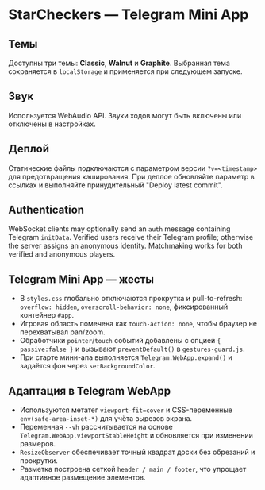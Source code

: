 # StarCheckers — Telegram Mini App

## Темы
Доступны три темы: **Classic**, **Walnut** и **Graphite**. Выбранная тема сохраняется в `localStorage` и применяется при следующем запуске.

## Звук
Используется WebAudio API. Звуки ходов могут быть включены или отключены в настройках.

## Деплой
Статические файлы подключаются с параметром версии `?v=<timestamp>` для предотвращения кэширования. При деплое обновляйте параметр в ссылках и выполняйте принудительный "Deploy latest commit".

## Authentication

WebSocket clients may optionally send an `auth` message containing Telegram `initData`.
Verified users receive their Telegram profile; otherwise the server assigns an
anonymous identity. Matchmaking works for both verified and anonymous players.

## Telegram Mini App — жесты
- В `styles.css` глобально отключаются прокрутка и pull-to-refresh: `overflow: hidden`, `overscroll-behavior: none`, фиксированный контейнер `#app`.
- Игровая область помечена как `touch-action: none`, чтобы браузер не перехватывал pan/zoom.
- Обработчики `pointer`/`touch` событий добавлены с опцией `{ passive:false }` и вызывают `preventDefault()` в `gestures-guard.js`.
- При старте мини-апа выполняется `Telegram.WebApp.expand()` и задаётся фон через `setBackgroundColor`.

## Адаптация в Telegram WebApp
- Используются метатег `viewport-fit=cover` и CSS-переменные `env(safe-area-inset-*)` для учёта вырезов экрана.
- Переменная `--vh` рассчитывается на основе `Telegram.WebApp.viewportStableHeight` и обновляется при изменении размеров.
- `ResizeObserver` обеспечивает точный квадрат доски без обрезаний и прокрутки.
- Разметка построена сеткой `header / main / footer`, что упрощает адаптивное размещение элементов.
